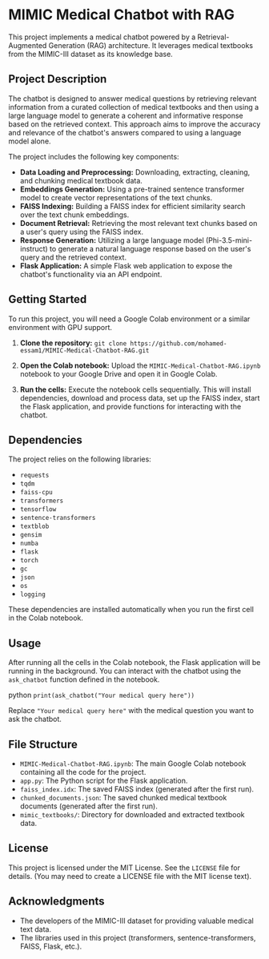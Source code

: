 # MIMIC Medical Chatbot with RAG

This project implements a medical chatbot powered by a Retrieval-Augmented Generation (RAG) architecture. It leverages medical textbooks from the MIMIC-III dataset as its knowledge base.

## Project Description

The chatbot is designed to answer medical questions by retrieving relevant information from a curated collection of medical textbooks and then using a large language model to generate a coherent and informative response based on the retrieved context. This approach aims to improve the accuracy and relevance of the chatbot's answers compared to using a language model alone.

The project includes the following key components:

- **Data Loading and Preprocessing:** Downloading, extracting, cleaning, and chunking medical textbook data.
- **Embeddings Generation:** Using a pre-trained sentence transformer model to create vector representations of the text chunks.
- **FAISS Indexing:** Building a FAISS index for efficient similarity search over the text chunk embeddings.
- **Document Retrieval:** Retrieving the most relevant text chunks based on a user's query using the FAISS index.
- **Response Generation:** Utilizing a large language model (Phi-3.5-mini-instruct) to generate a natural language response based on the user's query and the retrieved context.
- **Flask Application:** A simple Flask web application to expose the chatbot's functionality via an API endpoint.

## Getting Started

To run this project, you will need a Google Colab environment or a similar environment with GPU support.

1. **Clone the repository:**
`git clone https://github.com/mohamed-essam1/MIMIC-Medical-Chatbot-RAG.git`

2. **Open the Colab notebook:**
   Upload the `MIMIC-Medical-Chatbot-RAG.ipynb` notebook to your Google Drive and open it in Google Colab.
3. **Run the cells:**
   Execute the notebook cells sequentially. This will install dependencies, download and process data, set up the FAISS index, start the Flask application, and provide functions for interacting with the chatbot.

## Dependencies

The project relies on the following libraries:

- `requests`
- `tqdm`
- `faiss-cpu`
- `transformers`
- `tensorflow`
- `sentence-transformers`
- `textblob`
- `gensim`
- `numba`
- `flask`
- `torch`
- `gc`
- `json`
- `os`
- `logging`

These dependencies are installed automatically when you run the first cell in the Colab notebook.

## Usage

After running all the cells in the Colab notebook, the Flask application will be running in the background. You can interact with the chatbot using the `ask_chatbot` function defined in the notebook.

python `print(ask_chatbot("Your medical query here"))`

Replace `"Your medical query here"` with the medical question you want to ask the chatbot.

## File Structure

- `MIMIC-Medical-Chatbot-RAG.ipynb`: The main Google Colab notebook containing all the code for the project.
- `app.py`: The Python script for the Flask application.
- `faiss_index.idx`: The saved FAISS index (generated after the first run).
- `chunked_documents.json`: The saved chunked medical textbook documents (generated after the first run).
- `mimic_textbooks/`: Directory for downloaded and extracted textbook data.

## License

This project is licensed under the MIT License. See the `LICENSE` file for details. (You may need to create a LICENSE file with the MIT license text).

## Acknowledgments

- The developers of the MIMIC-III dataset for providing valuable medical text data.
- The libraries used in this project (transformers, sentence-transformers, FAISS, Flask, etc.).

